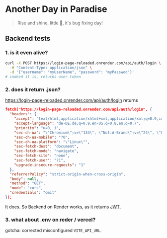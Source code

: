 # Another Day in Paradise

> Rise and shine, little 🤖, it´s bug fixing day!

## Backend tests

### 1. is it even alive?

```bash
curl -X POST https://login-page-reloaded.onrender.com/api/auth/login \
  -H "Content-Type: application/json" \
  -d '{"username": "myUserName", "password": "myPasswod"}'
# indeed it is, returns user token
```

### 2. does it return .json?

https://login-page-reloaded.onrender.com/api/auth/login returns

```json
fetch("https://login-page-reloaded.onrender.com/api/auth/login", {
  "headers": {
    "accept": "text/html,application/xhtml+xml,application/xml;q=0.9,image/avif,image/webp,image/apng,*/*;q=0.8,application/signed-exchange;v=b3;q=0.7",
    "accept-language": "de-DE,de;q=0.9,en-US;q=0.8,en;q=0.7",
    "priority": "u=0, i",
    "sec-ch-ua": "\"Chromium\";v=\"134\", \"Not:A-Brand\";v=\"24\", \"Google Chrome\";v=\"134\"",
    "sec-ch-ua-mobile": "?0",
    "sec-ch-ua-platform": "\"Linux\"",
    "sec-fetch-dest": "document",
    "sec-fetch-mode": "navigate",
    "sec-fetch-site": "none",
    "sec-fetch-user": "?1",
    "upgrade-insecure-requests": "1"
  },
  "referrerPolicy": "strict-origin-when-cross-origin",
  "body": null,
  "method": "GET",
  "mode": "cors",
  "credentials": "omit"
});
```

It does. So Backend on Render works, as it returns [JWT](https://auth0.com/learn/json-web-tokens).

### 3. what about .env on reder / vercel?

gotcha: corrected misconfigured `VITE_API_URL`.
